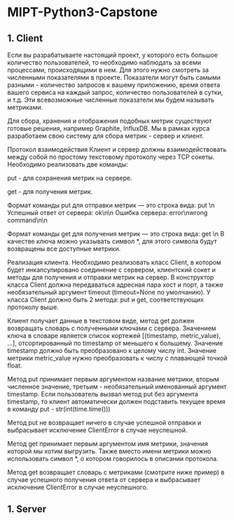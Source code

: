 # MIPT-Python3-Capstone
## 1. Client

Если вы разрабатываете настоящий проект, у которого есть большое количество пользователей, то необходимо наблюдать за всеми процессами, происходящими в нем. Для этого нужно смотреть за численными показателями в проекте. Показатели могут быть самыми разными - количество запросов к вашему приложению, время ответа вашего сервиса на каждый запрос, количество пользователей в сутки, и т.д. Эти всевозможные численные показатели мы будем называть метриками.

Для сбора, хранения и отображения подобных метрик существуют готовые решения, например Graphite, InfluxDB. Мы в рамках курса разработаем свою систему для сбора метрик - сервер и клиент.

Протокол взаимодействия
Клиент и сервер должны взаимодействовать между собой по простому текстовому протоколу через TCP сокеты. 
Необходимо реализовать две команды:

put - для сохранения метрик на сервере.

get - для получения метрик.

Формат команды put для отправки метрик — это строка вида: put <key> <value> <timestamp>\n
Успешный ответ от сервера: ok\n\n
Ошибка сервера: error\nwrong command\n\n

Формат команды get для получения метрик — это строка вида: get <key>\n
В качестве ключа можно указывать символ *, для этого символа будут возвращены все доступные метрики.

Реализация клиента.
Необходимо реализовать класс Client, в котором будет инкапсулировано соединение с сервером, клиентский сокет и методы для получения и отправки метрик на сервер. В конструктор класса Client должна передаваться адресная пара хост и порт, а также необязательный аргумент timeout (timeout=None по умолчанию). У класса Client должно быть 2 метода: put и get, соответствующих протоколу выше.

Клиент получает данные в текстовом виде, метод get должен возвращать словарь с полученными ключами с сервера. Значением ключа в словаре является список кортежей [(timestamp, metric_value), ...], отсортированный по timestamp от меньшего к большему. Значение timestamp должно быть преобразовано к целому числу int. Значение метрики metric_value нужно преобразовать к числу с плавающей точкой float.

Метод put принимает первым аргументом название метрики, вторым численное значение, третьим - необязательный именованный аргумент timestamp. Если пользователь вызвал метод put без аргумента timestamp, то клиент автоматически должен подставить текущее время в команду put - str(int(time.time()))

Метод put не возвращает ничего в случае успешной отправки и выбрасывает исключение ClientError в случае неуспешной.

Метод get принимает первым аргументом имя метрики, значения которой мы хотим выгрузить. Также вместо имени метрики можно использовать символ *, о котором говорилось в описании протокола.

Метод get возвращает словарь с метриками (смотрите ниже пример) в случае успешного получения ответа от сервера и выбрасывает исключение ClientError в случае неуспешного.

## 1. Server
